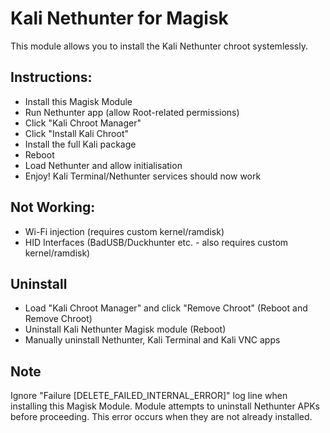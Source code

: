 # Kali Nethunter for Magisk

This module allows you to install the Kali Nethunter chroot systemlessly.

## Instructions:
* Install this Magisk Module
* Run Nethunter app (allow Root-related permissions)
* Click "Kali Chroot Manager"
* Click "Install Kali Chroot"
* Install the full Kali package
* Reboot
* Load Nethunter and allow initialisation
* Enjoy! Kali Terminal/Nethunter services should now work

## Not Working:
* Wi-Fi injection (requires custom kernel/ramdisk)
* HID Interfaces (BadUSB/Duckhunter etc. - also requires custom kernel/ramdisk)

## Uninstall
* Load "Kali Chroot Manager" and click "Remove Chroot" (Reboot and Remove Chroot)
* Uninstall Kali Nethunter Magisk module (Reboot)
* Manually uninstall Nethunter, Kali Terminal and Kali VNC apps

## Note
Ignore "Failure [DELETE_FAILED_INTERNAL_ERROR]" log line when installing this Magisk Module. Module attempts to uninstall Nethunter APKs before proceeding. This error occurs when they are not already installed.